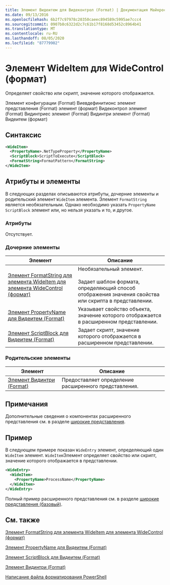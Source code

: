 ```yaml
---
title: Элемент Видеитем для Видеконтрол (Format) | Документация Майкрософт
ms.date: 09/13/2016
ms.openlocfilehash: 6b2f7c97978c20350caeec894589c5995ae7ccc4
ms.sourcegitcommit: 0907b8c6322d2c7c61b17f8168d53452c8964b41
ms.translationtype: MT
ms.contentlocale: ru-RU
ms.lasthandoff: 08/05/2020
ms.locfileid: "87779902"
---
```

# <a name="wideitem-element-for-widecontrol-format"></a>Элемент WideItem для WideControl (формат)

Определяет свойство или скрипт, значение которого отображается.

Элемент конфигурации (Format) Виевдефинитионс элемент представления (Format) элемент (формат) Видеконтрол элемент (Format) Видинтриес элемент (Format) Видинтри элемент (Format) Видеитем (формат)

## <a name="syntax"></a>Синтаксис

```xml
<WideItem>
  <PropertyName>.NetTypeProperty</PropertyName>
  <ScriptBlock>ScriptToExecute</ScriptBlock>
  <FormatString>FormatPattern</FormatString>
</WideItem>
```

## <a name="attributes-and-elements"></a>Атрибуты и элементы

В следующих разделах описываются атрибуты, дочерние элементы и родительский элемент `WideItem` элемента. Элемент `FormatString` является необязательным. Однако необходимо указать `PropertyName` `ScriptBlock` элемент или, но нельзя указать и то, и другое.

### <a name="attributes"></a>Атрибуты

Отсутствует.

### <a name="child-elements"></a>Дочерние элементы

|Элемент|Описание|
|-------------|-----------------|
|[Элемент FormatString для элемента WideItem для элемента WideControl (формат)](./formatstring-element-for-wideitem-for-widecontrol-format.md)|Необязательный элемент.<br /><br /> Задает шаблон формата, определяющий способ отображения значения свойства или скрипта в представлении.|
|[Элемент PropertyName для Видеитем (Format)](./propertyname-element-for-wideitem-for-widecontrol-format.md)|Указывает свойство объекта, значение которого отображается в расширенном представлении.|
|[Элемент ScriptBlock для Видеитем (Format)](./scriptblock-element-for-wideitem-for-widecontrol-format.md)|Задает скрипт, значение которого отображается в расширенном представлении.|

### <a name="parent-elements"></a>Родительские элементы

|Элемент|Описание|
|-------------|-----------------|
|[Элемент Видинтри (Format)](./wideentry-element-for-widecontrol-format.md)|Предоставляет определение расширенного представления.|

## <a name="remarks"></a>Примечания

Дополнительные сведения о компонентах расширенного представления см. в разделе [широкие представления](./creating-a-wide-view.md).

## <a name="example"></a>Пример

В следующем примере показан `WideEntry` элемент, определяющий один `WideItem` элемент. `WideItem`Элемент определяет свойство или скрипт, значение которого отображается в представлении.

```xml
<WideEntry>
  <WideItem>
    <PropertyName>ProcessName</PropertyName>
  </WideItem>
</WideEntry>
```

Полный пример расширенного представления см. в разделе [широкие представления (базовый)](./wide-view-basic.md).

## <a name="see-also"></a>См. также

[Элемент FormatString для элемента WideItem для элемента WideControl (формат)](./formatstring-element-for-wideitem-for-widecontrol-format.md)

[Элемент PropertyName для Видеитем (Format)](./propertyname-element-for-wideitem-for-widecontrol-format.md)

[Элемент ScriptBlock для Видеитем (Format)](./scriptblock-element-for-wideitem-for-widecontrol-format.md)

[Элемент Видинтри (Format)](./wideentry-element-for-widecontrol-format.md)

[Написание файла форматирования PowerShell](./writing-a-powershell-formatting-file.md)
